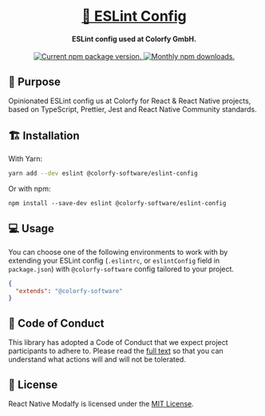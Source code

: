 <h1 align="center">
  <a href="https://colorfy-software.gitbook.io/eslint-config/" target="_blank" rel="noopener noreferrer">
    🔬 ESLint Config
  </a>
</h1>

<h4 align="center">
  <strong>ESLint config used at Colorfy GmbH.</strong>
</h4>

<p align="center">
  <!-- <a href="https://github.com/colorfy-software/eslint-config/actions">
    <img src="https://github.com/colorfy-software/eslint-config/workflows/Test%20Suite/badge.svg?branch=main" alt="Current GitHub Actions build status." />
  </a> -->
  <a href="https://www.npmjs.org/package/@colorfy-software/eslint-config">
    <img src="https://badge.fury.io/js/%40colorfy-software%2Feslint-config.svg" alt="Current npm package version." />
  </a>
  <a href="https://www.npmjs.org/package/@colorfy-software/eslint-config">
    <img src="https://img.shields.io/npm/dm/@colorfy-software/eslint-config.svg?maxAge=2592000" alt="Monthly npm downloads." />
  </a>
</p>

## 🎯 Purpose

Opinionated ESLint config us at Colorfy for React & React Native projects, based on TypeScript, Prettier, Jest and React
Native Community standards.

## 🏗️ Installation

With Yarn:

```bash
yarn add --dev eslint @colorfy-software/eslint-config
```

Or with npm:

```
npm install --save-dev eslint @colorfy-software/eslint-config
```

## 💻 Usage

You can choose one of the following environments to work with by extending your ESLint config (`.eslintrc`, or `eslintConfig` field in `package.json`) with `@colorfy-software` config tailored to your project.

```json
{
  "extends": "@colorfy-software"
}
```

## 🤝 Code of Conduct

This library has adopted a Code of Conduct that we expect project participants to adhere to. Please read the [full text](https://github.com/colorfy-software/eslint-config/blob/master/CODE_OF_CONDUCT.md) so that you can understand what actions will and will not be tolerated.

## 📰 License

React Native Modalfy is licensed under the [MIT License](https://github.com/colorfy-software/eslint-config/blob/master/LICENSE).
